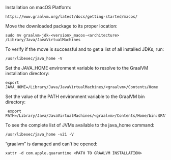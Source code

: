 Installation on macOS Platform:
```
https://www.graalvm.org/latest/docs/getting-started/macos/
```
Move the downloaded package to its proper location:
```
sudo mv graalvm-jdk-<version>_macos-<architecture> /Library/Java/JavaVirtualMachines
```

To verify if the move is successful and to get a list of all installed JDKs, run:
```
/usr/libexec/java_home -V
```
Set the JAVA_HOME environment variable to resolve to the GraalVM installation directory:
```
export JAVA_HOME=/Library/Java/JavaVirtualMachines/<graalvm>/Contents/Home
```
Set the value of the PATH environment variable to the GraalVM bin directory:
```
 export PATH=/Library/Java/JavaVirtualMachines/<graalvm>/Contents/Home/bin:$PATH
```
To see the complete list of JVMs available to the java_home command:
```
/usr/libexec/java_home -v21 -V
```

“graalvm” is damaged and can’t be opened:
```
xattr -d com.apple.quarantine <PATH TO GRAALVM INSTALLATION>
```

